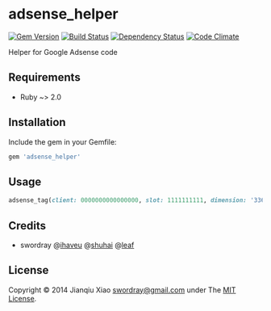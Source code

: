 # adsense_helper

[![Gem Version](https://badge.fury.io/rb/adsense_helper.png)](http://badge.fury.io/rb/adsense_helper) [![Build Status](https://secure.travis-ci.org/swordray/adsense_helper.png?branch=master)](http://travis-ci.org/swordray/adsense_helper) [![Dependency Status](https://gemnasium.com/swordray/adsense_helper.png?travis)](https://gemnasium.com/swordray/adsense_helper) [![Code Climate](https://codeclimate.com/github/swordray/adsense_helper.png)](https://codeclimate.com/github/swordray/adsense_helper)

Helper for Google Adsense code

## Requirements

* Ruby ~> 2.0

## Installation

Include the gem in your Gemfile:

```ruby
gem 'adsense_helper'
```

## Usage

```ruby
adsense_tag(client: 0000000000000000, slot: 1111111111, dimension: '336x280')
```

## Credits

* swordray @[ihaveu](http://www.ihaveu.com/home) @[shuhai](http://tw.shuhai.org/) @[leaf](http://leaf.iacger.com)

## License

Copyright © 2014 Jianqiu Xiao <swordray@gmail.com> under The [MIT License](http://opensource.org/licenses/MIT).
